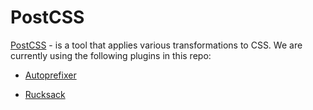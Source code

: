# PostCSS

[PostCSS](https://postcss.org/) - is a tool that applies various transformations to CSS. We are currently using the following plugins in this repo:

- [Autoprefixer](https://github.com/postcss/autoprefixer)

- [Rucksack](https://www.rucksackcss.org/)
